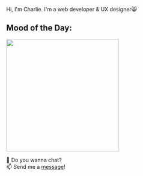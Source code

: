 
Hi, I'm Charlie.
I'm a web developer & UX designer😸

<h2>Mood of the Day:</h2>
<img src="https://media1.giphy.com/media/yYSSBtDgbbRzq/giphy.gif?cid=ecf05e47f2c54a649838a21349e3ae16b00a8b1fbcab1436&rid=giphy.gif" width="300" >


💬 Do you wanna chat?<br>📫 Send me a <a href="twitter.com/facciamocherolotti">message</a>!
